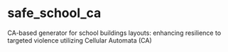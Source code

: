 # safe_school_ca
CA-based generator for school buildings layouts: enhancing resilience to targeted violence utilizing Cellular Automata (CA)
